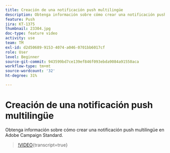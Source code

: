 ```yaml
---
title: Creación de una notificación push multilingüe
description: Obtenga información sobre cómo crear una notificación push multilingüe.
feature: Push
jira: KT-1375
thumbnail: 23304.jpg
doc-type: feature video
activity: use
team: TM
exl-id: d2d50689-9153-4074-a046-0701bb6017cf
role: User
level: Beginner
source-git-commit: 943599bd7ce139ef846f093ebda9084a91550aca
workflow-type: tm+mt
source-wordcount: '32'
ht-degree: 31%

---
```


# Creación de una notificación push multilingüe

Obtenga información sobre cómo crear una notificación push multilingüe en Adobe Campaign Standard.

>[!VIDEO](https://video.tv.adobe.com/v/23304?learn=on){transcript=true}
